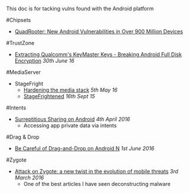 This doc is for tacking vulns found with the Android platform

#Chipsets

- [QuadRooter: New Android Vulnerabilities in Over 900 Million Devices](http://blog.checkpoint.com/2016/08/07/quadrooter/)

#TrustZone

- [Extracting Qualcomm's KeyMaster Keys - Breaking Android Full Disk Encryption](https://bits-please.blogspot.co.uk/2016/06/extracting-qualcomms-keymaster-keys.html?m=1) _30th June 16_

#MediaServer

- StageFright
  - [Hardening the media stack](http://android-developers.blogspot.co.uk/2016/05/hardening-media-stack.html) _5th May 16_
  - [StageFrightened](http://googleprojectzero.blogspot.co.uk/2015/09/stagefrightened.html) _16th Sept 15_

#Intents

- [Surreptitious Sharing on Android](https://www.ibr.cs.tu-bs.de/news/ibr/surreptitious-sharing-2016-04-04.xml) _4th April 2016_
  - Accessing app private data via intents

#Drag & Drop

- [Be Careful of Drag-and-Drop on Android N](https://commonsware.com/blog/2016/06/01/be-careful-drag-drop-android-n.html) _1st June 2016_

#Zygote

- [Attack on Zygote: a new twist in the evolution of mobile threats](https://securelist.com/analysis/publications/74032/attack-on-zygote-a-new-twist-in-the-evolution-of-mobile-threats/) _3rd March 2016_
  - One of the best articles I have seen deconstructing malware 
